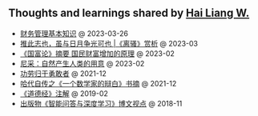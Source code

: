 ## Thoughts and learnings shared by [Hai Liang W.](https://github.com/hailiang-wang)

* [财务管理基本知识](./files/2023_03_26_finance_general_kb.docx) @ 2023-03-26
* [推此志也，虽与日月争光可也 |《离骚》赏析](https://zhuanlan.zhihu.com/p/614769976) @ 2023-03
* [《国富论》摘要 国民财富增加的原理](https://zhuanlan.zhihu.com/p/610118842) @ 2023-02
* [尼采：自然产生人类的用意](https://zhuanlan.zhihu.com/p/605672737) @ 2023-02
* [功劳归于勇敢者](https://steam.chatopera.com/2021/12/16/gong-lao-gui-yu-yong-gan-zhe-yi-ci-you-yi-ci-de-zuo-de-geng-hao/) @ 2021-12
* [哈代自传之《一个数学家的辩白》书摘](https://zhuanlan.zhihu.com/p/615185088) @ 2021-12
* [《道德经》注解](https://github.com/hailiang-wang/book-of-tao) @ 2019-02
* [出版物《智能问答与深度学习》博文视点](https://search.jd.com/Search?keyword=%E6%99%BA%E8%83%BD%E9%97%AE%E7%AD%94%E4%B8%8E%E6%B7%B1%E5%BA%A6%E5%AD%A6%E4%B9%A0&enc=utf-8) @ 2018-11